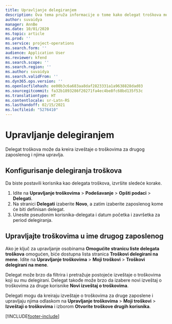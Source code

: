 ```yaml
---
title: Upravljanje delegiranjem
description: Ova tema pruža informacije o tome kako delegat troškova može da kreira izveštaje o troškovima za drugog zaposlenog i njima upravlja.
author: suvaidya
manager: AnnBe
ms.date: 10/01/2020
ms.topic: article
ms.prod: ''
ms.service: project-operations
ms.search.form: ''
audience: Application User
ms.reviewer: kfend
ms.search.scope: ''
ms.search.region: ''
ms.author: suvaidya
ms.search.validFrom: ''
ms.dyn365.ops.version: ''
ms.openlocfilehash: ee00b3c6a683aa8daf2823331a1a9638828dad03
ms.sourcegitcommit: fa32b1893286f20271fa4ec4be8fc68bd135f53c
ms.translationtype: HT
ms.contentlocale: sr-Latn-RS
ms.lasthandoff: 02/15/2021
ms.locfileid: "5276410"
---
```

# <a name="manage-delegation"></a>Upravljanje delegiranjem
Delegat troškova može da kreira izveštaje o troškovima za drugog zaposlenog i njima upravlja.

## <a name="configuring-expense-delegation"></a>Konfigurisanje delegiranja troškova

Da biste postavili korisnika kao delegata troškova, izvršite sledeće korake. 
1. Idite na **Upravljanje troškovima** > **Podešavanje** > **Opšti podaci** > **Delegati**. 
2. Na stranici **Delegati** izaberite **Novo**, a zatim izaberite zaposlenog kome će biti definisan delegat. 
3. Unesite pseudonim korisnika-delegata i datum početka i završetka za period delegiranja.

## <a name="manage-expenses-on-behalf-of-another-employee"></a>Upravljajte troškovima u ime drugog zaposlenog

Ako je ključ za upravljanje osobinama **Omogućite stranicu liste delegata troškova** omogućen, biće dostupna lista stranica **Troškovi delegirani na mene**. Idite na **Upravljanje troškovima** > **Moji troškovi** > **Troškovi delegirani na mene**.

Delegat može brzo da filtrira i pretražuje postojeće izveštaje o troškovima koji su mu delegirani. Delegat takođe može brzo da izabere novi izveštaj o troškovima za druge korisnike **Novi izveštaj o troškovima**.

Delegati mogu da kreiraju izveštaje o troškovima za druge zaposlene i upravljaju njima odlaskom na **Upravljanje troškovima** > **Moji troškovi** > **Izveštaji o troškovima** i izborom **Otvorite troškove drugih korisnika**.


[!INCLUDE[footer-include](../includes/footer-banner.md)]
